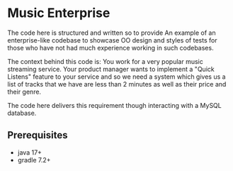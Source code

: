# Music Enterprise

The code here is structured and written so to provide An example of an enterprise-like codebase to showcase OO design 
and styles of tests for those who have not had much experience working in such codebases.

The context behind this code is:
You work for a very popular music streaming service. Your product manager wants to implement a "Quick Listens" 
feature to your service and so we need a system which gives us a list of tracks that we have are less than 2 minutes 
as well as their price and their genre.

The code here delivers this requirement though interacting with a MySQL database.

## Prerequisites

- java 17+
- gradle 7.2+
